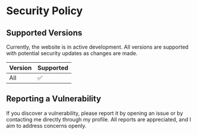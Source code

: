 # Security Policy

## Supported Versions

Currently, the website is in active development. All versions are supported with potential security updates as changes are made.

| Version | Supported          |
| ------- | ------------------ |
| All     | :white_check_mark: |

## Reporting a Vulnerability

If you discover a vulnerability, please report it by opening an issue or by contacting me directly through my profile. All reports are appreciated, and I aim to address concerns openly.
